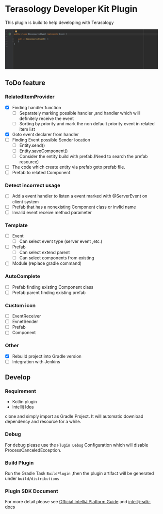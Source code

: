 Terasology Developer Kit Plugin
==
This plugin is build to help developing with Terasology


![screenshot for EventRelatedItemProvider](image/EventRelatedItemProvider.gif)



## ToDo feature
### RelatedItemProvider
- [x] Finding handler function  
    - [ ] Separately marking possible handler ,and handler which will definitely receive the event   
    - [ ] Sorting by priority and mark the non default priority event in related item list
- [x] Goto event declarer from handler
- [ ] Finding Event possible Sender location  
    - [ ] Entity.send()  
    - [ ] Entity.saveComponent()  
    - [ ] Consider the entity build with prefab.(Need to search the prefab resource)  
- [ ] The code which create entity via prefab goto prefab file.
- [ ] Prefab to related Component
### Detect incorrect usage 
- [ ] Add a event handler to listen a event marked with @ServerEvent on client system
- [ ] Prefab that has a nonexisting Component class or invlid name
- [ ] Invalid event receive method parameter
### Template
- [ ] Event
    - [ ] Can select event type (server event ,etc.)
- [ ] Prefab
    - [ ] Can select extend parent
    - [ ] Can select components from existing
- [ ] Module (replace gradle command)
### AutoComplete
- [ ] Prefab finding existing Component class
- [ ] Prefab parent finding existing prefab

### Custom icon
- [ ] EventReceiver
- [ ] EvnetSender
- [ ] Prefab
- [ ] Component
### Other
- [x] Rebuild project into Gradle version 
- [ ] Integration with Jenkins

## Develop
### Requirement
- Kotlin plugin 
- Intellij Idea

clone and simply import as Gradle Project.
It will automatic download dependency and resource for a while.  


### Debug
For debug please use the `Plugin Debug` Configuration which will disable ProcessCanceledException.

### Build Plugin
Run the Gradle Task `BuildPlugin` ,then the plugin artifact will be generated under `build/distributions`

### Plugin SDK Document



For more detail please see [Official IntelliJ Platform Guide](http://www.jetbrains.org/intellij/sdk/docs/welcome.html)
and [intellij-sdk-docs](https://github.com/JetBrains/intellij-sdk-docs)



